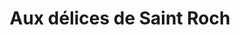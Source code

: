 ---
title: "Aux délices de Saint Roch"
url: /nice/aux-delices-de-saint-roch-boulevard-saint-roch/
shop: Bäckerei
---